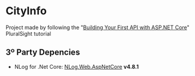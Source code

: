 <h1>CityInfo</h1>
<p>
Project made by following the "<a href="https://app.pluralsight.com/library/courses/asp-dotnet-core-api-building-first/table-of-contents">Building Your First API with ASP.NET Core</a>" PluralSight tutorial
</p>

<h2>3º Party Depencies</h2>
<ul>
  <li>
    NLog for .Net Core: <a href="https://www.nuget.org/packages/NLog.Web.AspNetCore/4.8.1">NLog.Web.AspNetCore</a>
    <b>v4.8.1</b>
  </li>
</ul>
